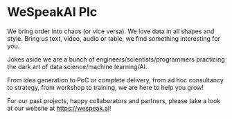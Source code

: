 # WeSpeakAI Plc

We bring order into chaos (or vice versa). We love data in all shapes and style. Bring us text, video, audio or table, we find something interesting for you. 

Jokes aside we are a bunch of engineers/scientists/programmers practicing the dark art of data science/machine learning/AI. 

From idea generation to PoC or complete delivery, from ad hoc consultancy to strategy, from  workshop to training, we are here to help you grow! 

For our past projects, happy collaborators and partners, please take a look at our website at https://wespeak.ai! 

